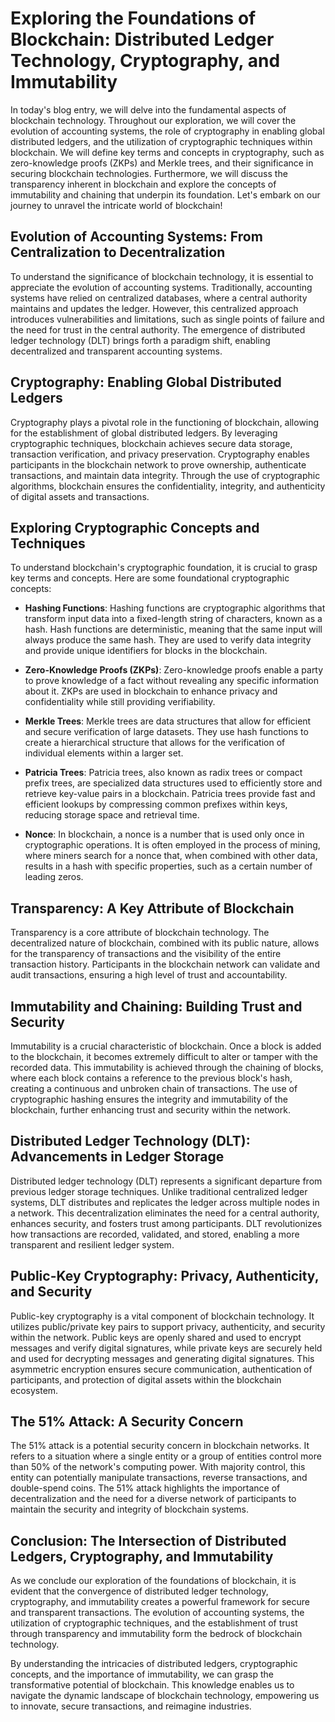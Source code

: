 # Exploring the Foundations of Blockchain: Distributed Ledger Technology, Cryptography, and Immutability

In today's blog entry, we will delve into the fundamental aspects of blockchain technology. Throughout our exploration, we will cover the evolution of accounting systems, the role of cryptography in enabling global distributed ledgers, and the utilization of cryptographic techniques within blockchain. We will define key terms and concepts in cryptography, such as zero-knowledge proofs (ZKPs) and Merkle trees, and their significance in securing blockchain technologies. Furthermore, we will discuss the transparency inherent in blockchain and explore the concepts of immutability and chaining that underpin its foundation. Let's embark on our journey to unravel the intricate world of blockchain!

## Evolution of Accounting Systems: From Centralization to Decentralization

To understand the significance of blockchain technology, it is essential to appreciate the evolution of accounting systems. Traditionally, accounting systems have relied on centralized databases, where a central authority maintains and updates the ledger. However, this centralized approach introduces vulnerabilities and limitations, such as single points of failure and the need for trust in the central authority. The emergence of distributed ledger technology (DLT) brings forth a paradigm shift, enabling decentralized and transparent accounting systems.

## Cryptography: Enabling Global Distributed Ledgers

Cryptography plays a pivotal role in the functioning of blockchain, allowing for the establishment of global distributed ledgers. By leveraging cryptographic techniques, blockchain achieves secure data storage, transaction verification, and privacy preservation. Cryptography enables participants in the blockchain network to prove ownership, authenticate transactions, and maintain data integrity. Through the use of cryptographic algorithms, blockchain ensures the confidentiality, integrity, and authenticity of digital assets and transactions.

## Exploring Cryptographic Concepts and Techniques

To understand blockchain's cryptographic foundation, it is crucial to grasp key terms and concepts. Here are some foundational cryptographic concepts:

- **Hashing Functions**: Hashing functions are cryptographic algorithms that transform input data into a fixed-length string of characters, known as a hash. Hash functions are deterministic, meaning that the same input will always produce the same hash. They are used to verify data integrity and provide unique identifiers for blocks in the blockchain.

- **Zero-Knowledge Proofs (ZKPs)**: Zero-knowledge proofs enable a party to prove knowledge of a fact without revealing any specific information about it. ZKPs are used in blockchain to enhance privacy and confidentiality while still providing verifiability.

- **Merkle Trees**: Merkle trees are data structures that allow for efficient and secure verification of large datasets. They use hash functions to create a hierarchical structure that allows for the verification of individual elements within a larger set.

- **Patricia Trees**: Patricia trees, also known as radix trees or compact prefix trees, are specialized data structures used to efficiently store and retrieve key-value pairs in a blockchain. Patricia trees provide fast and efficient lookups by compressing common prefixes within keys, reducing storage space and retrieval time.

- **Nonce**: In blockchain, a nonce is a number that is used only once in cryptographic operations. It is often employed in the process of mining, where miners search for a nonce that, when combined with other data, results in a hash with specific properties, such as a certain number of leading zeros.


## Transparency: A Key Attribute of Blockchain

Transparency is a core attribute of blockchain technology. The decentralized nature of blockchain, combined with its public nature, allows for the transparency of transactions and the visibility of the entire transaction history. Participants in the blockchain network can validate and audit transactions, ensuring a high level of trust and accountability.

## Immutability and Chaining: Building Trust and Security

Immutability is a crucial characteristic of blockchain. Once a block is added to the blockchain, it becomes extremely difficult to alter or tamper with the recorded data. This immutability is achieved through the chaining of blocks, where each block contains a reference to the previous block's hash, creating a continuous and unbroken chain of transactions. The use of cryptographic hashing ensures the integrity and immutability of the blockchain, further enhancing trust and security within the network.

## Distributed Ledger Technology (DLT): Advancements in Ledger Storage

Distributed ledger technology (DLT) represents a significant departure from previous ledger storage techniques. Unlike traditional centralized ledger systems, DLT distributes and replicates the ledger across multiple nodes in a network. This decentralization eliminates the need for a central authority, enhances security, and fosters trust among participants. DLT revolutionizes how transactions are recorded, validated, and stored, enabling a more transparent and resilient ledger system.

## Public-Key Cryptography: Privacy, Authenticity, and Security

Public-key cryptography is a vital component of blockchain technology. It utilizes public/private key pairs to support privacy, authenticity, and security within the network. Public keys are openly shared and used to encrypt messages and verify digital signatures, while private keys are securely held and used for decrypting messages and generating digital signatures. This asymmetric encryption ensures secure communication, authentication of participants, and protection of digital assets within the blockchain ecosystem.

## The 51% Attack: A Security Concern

The 51% attack is a potential security concern in blockchain networks. It refers to a situation where a single entity or a group of entities control more than 50% of the network's computing power. With majority control, this entity can potentially manipulate transactions, reverse transactions, and double-spend coins. The 51% attack highlights the importance of decentralization and the need for a diverse network of participants to maintain the security and integrity of blockchain systems.

## Conclusion: The Intersection of Distributed Ledgers, Cryptography, and Immutability

As we conclude our exploration of the foundations of blockchain, it is evident that the convergence of distributed ledger technology, cryptography, and immutability creates a powerful framework for secure and transparent transactions. The evolution of accounting systems, the utilization of cryptographic techniques, and the establishment of trust through transparency and immutability form the bedrock of blockchain technology.

By understanding the intricacies of distributed ledgers, cryptographic concepts, and the importance of immutability, we can grasp the transformative potential of blockchain. This knowledge enables us to navigate the dynamic landscape of blockchain technology, empowering us to innovate, secure transactions, and reimagine industries.
